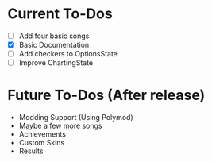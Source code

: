 # Current To-Dos
* [ ] Add four basic songs
* [X] Basic Documentation
* [ ] Add checkers to OptionsState
* [ ] Improve ChartingState

# Future To-Dos (After release)
* Modding Support (Using Polymod)
* Maybe a few more songs
* Achievements
* Custom Skins
* Results